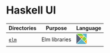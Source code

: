 # Haskell UI

| Directories | Purpose | Language |
|-|---------|------------|
| [`elm`](elm) | Elm libraries | <img src="../images/elm-logo.png" width=28px height=28px><img> |
